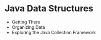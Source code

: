 # Java Data Structures
- Getting There 
- Organizing Data 
- Exploring the Java Collection Framework 
